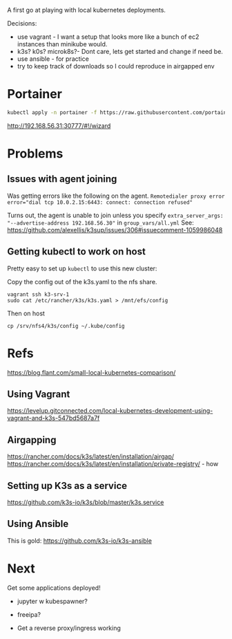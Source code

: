 A first go at playing with local kubernetes deployments.

Decisions:
 - use vagrant - I want a setup that looks more like a bunch of ec2 instances than minikube would.
 - k3s? k0s? microk8s?- Dont care, lets get started and change if need be.
 - use ansible - for practice
 - try to keep track of downloads so I could reproduce in airgapped env


# Portainer

```sh
kubectl apply -n portainer -f https://raw.githubusercontent.com/portainer/k8s/master/deploy/manifests/portainer/portainer.yaml

```

http://192.168.56.31:30777/#!/wizard


# Problems

## Issues with agent joining

Was getting errors like the following on the agent.
`Remotedialer proxy error    error="dial tcp 10.0.2.15:6443: connect: connection refused"`

Turns out, the agent is unable to join unless you specify `extra_server_args: "--advertise-address 192.168.56.30"` in `group_vars/all.yml`
See: https://github.com/alexellis/k3sup/issues/306#issuecomment-1059986048


## Getting kubectl to work on host

Pretty easy to set up `kubectl` to use this new cluster:

Copy the config out of the k3s.yaml to the nfs share.
```
vagrant ssh k3-srv-1
sudo cat /etc/rancher/k3s/k3s.yaml > /mnt/efs/config
```

Then on host
```
cp /srv/nfs4/k3s/config ~/.kube/config
```


# Refs
https://blog.flant.com/small-local-kubernetes-comparison/


## Using Vagrant
https://levelup.gitconnected.com/local-kubernetes-development-using-vagrant-and-k3s-547bd5687a7f


## Airgapping
https://rancher.com/docs/k3s/latest/en/installation/airgap/
https://rancher.com/docs/k3s/latest/en/installation/private-registry/ - how 


## Setting up K3s as a service
https://github.com/k3s-io/k3s/blob/master/k3s.service

## Using Ansible
This is gold:
https://github.com/k3s-io/k3s-ansible


# Next

Get some applications deployed! 

* jupyter w kubespawner?
* freeipa?


* Get a reverse proxy/ingress working
